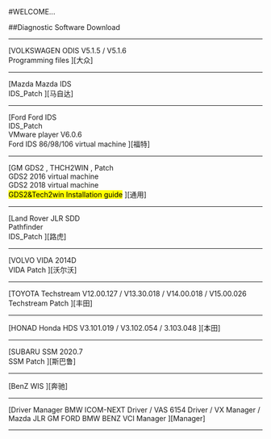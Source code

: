 <link rel="stylesheet" type="text/css" href="include/style.css" />

#WELCOME...


##Diagnostic Software Download


<hr />




<div class="grid-1" >


 <p style="background-image: url(include/images/volkswagen.png);" > 
 [<span class="SPantitle">VOLKSWAGEN </span>
<span class="SPancontent">ODIS V5.1.5 / V5.1.6 <br> Programming files </span>
][大众]
 </p>
 
 <hr class="hrPhone" />
 
<p style="background-image: url(include/images/mazda.png);" > 
 [<span class="SPantitle">Mazda</span>
<span class="SPancontent">Mazda IDS <br> IDS_Patch </span>
][马自达]
 </p>
 
  <hr class="hrPhone" />
 
<p style="background-image: url(include/images/ford.png);" > 
 [<span class="SPantitle">Ford</span>
<span class="SPancontent">Ford IDS <br> IDS_Patch <br> VMware player V6.0.6<br>Ford IDS 86/98/106 virtual machine </span>
][福特]
 </p>

 
 <hr class="hrPhone" />
 
 <p style="background-image: url(include/images/gm.png);" > 
 [<span class="SPantitle">GM</span>
<span class="SPancontent">GDS2 , THCH2WIN , Patch <br> GDS2 2016 virtual machine <br> GDS2 2018 virtual machine <br> <mark>GDS2&Tech2win Installation guide</mark>  </span>
][通用]
 </p>
 
  <hr class="hrPhone" />
 

<p style="background-image: url(include/images/jlr.png);" > 
 [<span class="SPantitle">Land Rover </span>
<span class="SPancontent">JLR SDD <br> Pathfinder <br> IDS_Patch </span>
][路虎]
 </p>
 
  <hr class="hrPhone" />
 
<p style="background-image: url(include/images/volvo.png);" > 
 [<span class="SPantitle">VOLVO</span>
<span class="SPancontent">VIDA 2014D <br> VIDA Patch </span>
][沃尔沃]
 </p>

 
 <hr class="hrPhone" />
 
<p style="background-image: url(include/images/toyota.png);" > 
 [<span class="SPantitle">TOYOTA </span>
<span class="SPancontent"> Techstream V12.00.127 / V13.30.018 / V14.00.018 / V15.00.026 <br> Techstream Patch</span>
][丰田]
 </p>
 
  <hr class="hrPhone" />
 

<p style="background-image: url(include/images/honda.png);" > 
 [<span class="SPantitle">HONAD </span>
<span class="SPancontent"> Honda HDS V3.101.019 / V3.102.054 / 3.103.048</span>
][本田]
 </p>
 
  <hr class="hrPhone" />
 
<p style="background-image: url(include/images/subaru.png);" > 
 [<span class="SPantitle">SUBARU </span>
<span class="SPancontent"> SSM 2020.7 <br> SSM Patch </span>
][斯巴鲁]
 </p>

 
 <hr class="hrPhone" />
 
<p style="background-image: url(include/images/benz.png);" > 
 [<span class="SPantitle">BenZ </span>
<span class="SPancontent"> WIS </span>
][奔驰]
 </p>
 
  <hr class="hrPhone" />
 
<p style="background-image: url(include/images/vx.png);" > 
 [<span class="SPantitle">Driver Manager </span>
<span class="SPancontent"> BMW ICOM-NEXT Driver / VAS 6154 Driver / VX Manager / Mazda JLR GM FORD BMW BENZ VCI Manager </span>
][Manager]
 </p>
 
  <hr class="hrPhone" />
 



</div>




[大众]:	pages/volkswagen/index.md	"VOLKSWAGEN"
[马自达]:	pages/mazda/index.md	"Mazda"
[福特]:	pages/ford/index.md	"Ford"
[通用]:	pages/gm/index.md	"GM"
[路虎]:	pages/landrover/index.md	"Land Rover"
[沃尔沃]:	pages/volvo/index.md	"VOLVO"
[丰田]:	pages/toyota/index.md	"TOYOTA"
[本田]:	pages/honad/index.md	"HONAD"
[斯巴鲁]:	pages/subaru/index.md	"SUBARU"
[奔驰]:	pages/benz/index.md	"BenZ"
[Manager]:	pages/drivermanager/index.md	"VX Manager"









